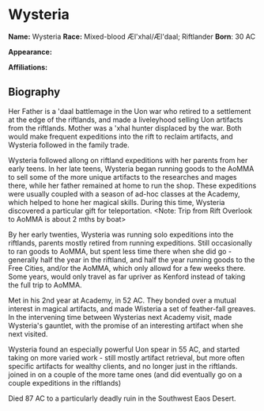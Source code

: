 # Wysteria

**Name:** Wysteria
**Race:** Mixed-blood Æl'xhal/Æl'daal; Riftlander
**Born**: 30 AC

**Appearance:** 



**Affiliations:** 


## Biography

Her Father is a 'daal battlemage in the Uon war who retired to a settlement at the edge of the riftlands, and made a liveleyhood selling Uon artifacts from the riftlands.
Mother was a 'xhal hunter displaced by the war. Both would make frequent expeditions into the rift to reclaim artifacts, and Wysteria followed in the family trade.

Wysteria followed allong on riftland expeditions with her parents from her early teens.
In her late teens, Wysteria began running goods to the AoMMA to sell some of the more unique artifacts to the researches and mages there, while her father remained at home to run the shop.
These expeditions were usually coupled with a season of ad-hoc classes at the Academy, which helped to hone her magical skills. During this time, Wysteria discovered a particular gift for teleportation.
<Note: Trip from Rift Overlook to AoMMA is about 2 mths by boat>

By her early twenties, Wysteria was running solo expeditions into the riftlands, parents mostly retired from running expeditions.
Still occasionally to ran goods to AoMMA, but spent less time there when she did go - generally half the year in the riftland, and half the year running goods to the Free Cities, and/or the AoMMA, 
which only allowd for a few weeks there. Some years, would only travel as far upriver as Kenford instead of taking the full trip to AoMMA.

Met <artificier mage> in his 2nd year at Academy, in 52 AC. They bonded over a mutual interest in magical artifacts, and <artificier> made Wisteria a set of feather-fall greaves.
In the intervening time between Wysterias next Academy visit, <artificier> made Wysteria's gauntlet, with the promise of an interesting artifact when she next visited.

Wysteria found an especially powerful Uon spear in 55 AC, and started taking on more varied work - still mostly artifact retrieval, but more often specific artifacts for wealthy clients, and no longer just in the riftlands.
<Artificier> joined in on a couple of the more tame ones (and did eventually go on a couple expeditions in the riftlands) 

Died 87 AC to a particularly deadly ruin in the Southwest Eaos Desert.